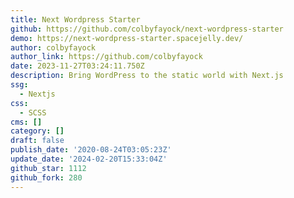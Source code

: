 ```yaml
---
title: Next Wordpress Starter
github: https://github.com/colbyfayock/next-wordpress-starter
demo: https://next-wordpress-starter.spacejelly.dev/
author: colbyfayock
author_link: https://github.com/colbyfayock
date: 2023-11-27T03:24:11.750Z
description: Bring WordPress to the static world with Next.js
ssg:
  - Nextjs
css:
  - SCSS
cms: []
category: []
draft: false
publish_date: '2020-08-24T03:05:23Z'
update_date: '2024-02-20T15:33:04Z'
github_star: 1112
github_fork: 280
---
```

